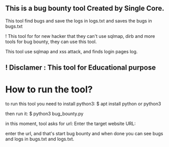 This is a bug bounty tool Created by Single Core.
-
This tool find bugs and save the logs in logs.txt and saves the bugs in bugs.txt

! This tool for for new hacker that they can't use sqlmap, dirb and more tools for bug bounty,
they can use this tool.

This tool use sqlmap and xss attack, and finds login pages log.

! Disclamer : This tool for Educational purpose
-

How to run the tool?
=
to run this tool you need to install python3:
$ apt install python or python3

then run it:
$ python3 bug_bounty.py

in this moment, tool asks for url:
Enter the target website URL: 

enter the url, and that's start bug bounty and when done you can see bugs and logs in bugs.txt and logs.txt.
